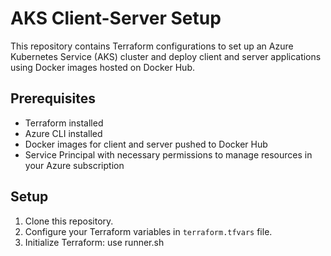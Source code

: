 # AKS Client-Server Setup

This repository contains Terraform configurations to set up an Azure Kubernetes Service (AKS) cluster and deploy client and server applications using Docker images hosted on Docker Hub.

## Prerequisites

- Terraform installed
- Azure CLI installed
- Docker images for client and server pushed to Docker Hub
- Service Principal with necessary permissions to manage resources in your Azure subscription

## Setup

1. Clone this repository.
2. Configure your Terraform variables in `terraform.tfvars` file.
3. Initialize Terraform: use runner.sh
